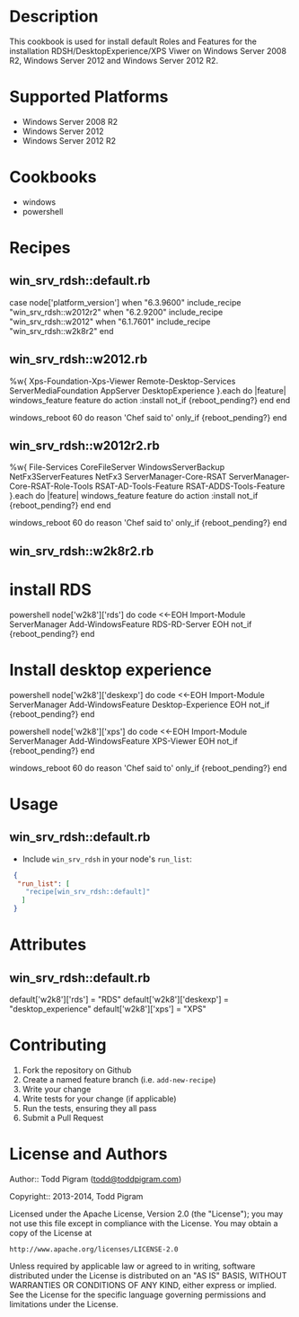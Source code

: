 Description
===========
This cookbook is used for install default Roles and Features for the installation RDSH/DesktopExperience/XPS Viwer on Windows Server 2008 R2, Windows Server 2012 and Windows Server 2012 R2.


Supported Platforms
===================

* Windows Server 2008 R2
* Windows Server 2012
* Windows Server 2012 R2


Cookbooks
=========

* windows
* powershell


Recipes
=======

win_srv_rdsh::default.rb
-------------------------------
case node['platform_version']
when "6.3.9600"
  include_recipe "win_srv_rdsh::w2012r2"
when "6.2.9200"
  include_recipe "win_srv_rdsh::w2012"
when "6.1.7601"
  include_recipe "win_srv_rdsh::w2k8r2"
end

win_srv_rdsh::w2012.rb
-----------------------------
%w{ Xps-Foundation-Xps-Viewer Remote-Desktop-Services ServerMediaFoundation AppServer DesktopExperience }.each do |feature|
  windows_feature feature do
    action :install
    not_if {reboot_pending?}
  end
end

windows_reboot 60 do
  reason 'Chef said to'
  only_if {reboot_pending?}
end

win_srv_rdsh::w2012r2.rb
-------------------------------
%w{ File-Services CoreFileServer  WindowsServerBackup NetFx3ServerFeatures NetFx3 ServerManager-Core-RSAT ServerManager-Core-RSAT-Role-Tools RSAT-AD-Tools-Feature RSAT-ADDS-Tools-Feature }.each do |feature|
  windows_feature feature do
    action :install
    not_if {reboot_pending?}
  end
end


windows_reboot 60 do
  reason 'Chef said to'
  only_if {reboot_pending?}
end

win_srv_rdsh::w2k8r2.rb
------------------------------
# install RDS
powershell node['w2k8']['rds'] do
  code <<-EOH
  Import-Module ServerManager
  Add-WindowsFeature RDS-RD-Server
  EOH
  not_if {reboot_pending?}
end


# Install desktop experience
powershell node['w2k8']['deskexp'] do
  code <<-EOH
  Import-Module ServerManager
  Add-WindowsFeature Desktop-Experience
  EOH
  not_if {reboot_pending?}
end

powershell node['w2k8']['xps'] do
  code <<-EOH
  Import-Module ServerManager
  Add-WindowsFeature XPS-Viewer
  EOH
  not_if {reboot_pending?}
end

windows_reboot 60 do 
  reason 'Chef said to'
  only_if {reboot_pending?}
end

Usage
=====

win_srv_rdsh::default.rb
--------------------------------
* Include `win_srv_rdsh` in your node's `run_list`:

```json
 {
  "run_list": [
    "recipe[win_srv_rdsh::default]"
   ]
 }
 ```


Attributes
==========

win_srv_rdsh::default.rb
-------------------------------
default['w2k8']['rds'] = "RDS"
default['w2k8']['deskexp'] = "desktop_experience"
default['w2k8']['xps'] = "XPS"



Contributing
=============

1. Fork the repository on Github
2. Create a named feature branch (i.e. `add-new-recipe`)
3. Write your change
4. Write tests for your change (if applicable)
5. Run the tests, ensuring they all pass
6. Submit a Pull Request

License and Authors
===================

Author:: Todd Pigram (<todd@toddpigram.com>)

Copyright:: 2013-2014, Todd Pigram

Licensed under the Apache License, Version 2.0 (the "License");
you may not use this file except in compliance with the License.
You may obtain a copy of the License at

    http://www.apache.org/licenses/LICENSE-2.0

Unless required by applicable law or agreed to in writing, software
distributed under the License is distributed on an "AS IS" BASIS,
WITHOUT WARRANTIES OR CONDITIONS OF ANY KIND, either express or implied.
See the License for the specific language governing permissions and
limitations under the License.
